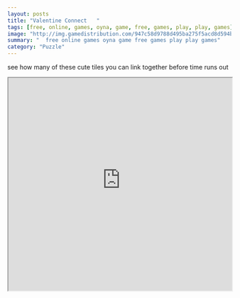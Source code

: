 ```yaml
---
layout: posts
title: "Valentine Connect	"
tags: [free, online, games, oyna, game, free, games, play, play, games]
image: "http://img.gamedistribution.com/947c58d9788d495ba275f5acd8d594bb.jpg"
summary: "  free online games oyna game free games play play games"
category: "Puzzle"
---
```


see how many of these cute tiles you can link together before time runs out

<iframe width="100%" height="480px;" src="http://flash.gamedistribution.com?game=947c58d9788d495ba275f5acd8d594bb"></iframe>